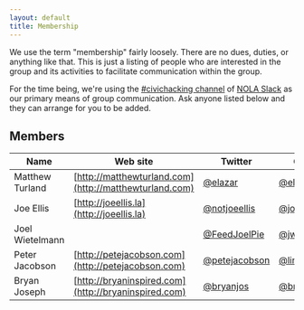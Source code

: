 ```yaml
---
layout: default
title: Membership
---
```


We use the term "membership" fairly loosely. There are no dues, duties, or anything like that. This is just a listing of people who are interested in the group and its activities to facilitate communication within the group.

For the time being, we're using the [#civichacking channel](https://nola.slack.com/messages/civichacking/) of [NOLA Slack](https://nola.slack.com) as our primary means of group communication. Ask anyone listed below and they can arrange for you to be added.

## Members

| Name | Web site | Twitter | GitHub |
| ---- | -------- | ------- | ------ |
| Matthew Turland | [http://matthewturland.com](http://matthewturland.com) | [@elazar](https://twitter.com/elazar) | [@elazar](https://github.com/elazar) |
| Joe Ellis | [http://joeellis.la](http://joeellis.la) | [@notjoeellis](https://twitter.com/notjoeellis) | [@joeellis](https://github.com/joeellis) |
| Joel Wietelmann | | [@FeedJoelPie](https://twitter.com/FeedJoelPie) | [@jwietelmann](https://github.com/jwietelmann) |
| Peter Jacobson | [http://petejacobson.com](http://petejacobson.com) | [@petejacobson](https://twitter.com/petejacobson) | [@linkingarts](https://github.com/linkingarts) |
| Bryan Joseph | [http://bryaninspired.com](http://bryaninspired.com) | [@bryanjos](https://twitter.com/bryanjos) | [@bryanjos](https://github.com/bryanjos) |
